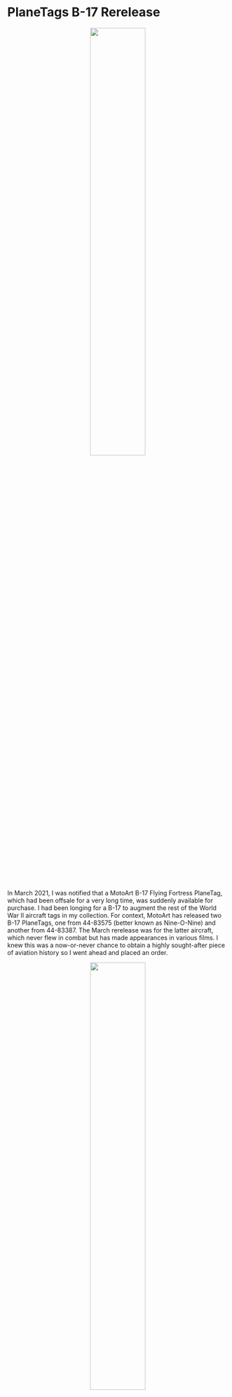 # PlaneTags B-17 Rerelease

<center><img src="b172.JPG" width="50%" height="50%" class="center"></center>

In March 2021, I was notified that a MotoArt B-17 Flying Fortress PlaneTag, which had been offsale for a very long time, was suddenly available for purchase. I had been longing for a B-17 to augment the rest of the World War II aircraft tags in my collection. For context, MotoArt has released two B-17 PlaneTags, one from 44-83575 (better known as Nine-O-Nine) and another from 44-83387. The March rerelease was for the latter aircraft, which never flew in combat but has made appearances in various films. I knew this was a now-or-never chance to obtain a highly sought-after piece of aviation history so I went ahead and placed an order. 

<center><img src="b171.jpeg" width="50%" height="50%" class="center"></center>

Browsing various social media platforms, I spotted various images of the tags from those who purchased them earlier. I wasn't sure what the appearance of my tag would be, which adds to the anticipation and excitement. Just two weeks later, my tag arrived in a small padded envelope. I first noticed that the tag was very thin, easily the thinnest of any tag I own. The laser etching on the face was somewhat difficult to read unless oriented at a certain angle. However, I was very impressed by the tag's coloring, in particular the presence of two shades of olive green. Additionally, the silver base had a very interesting speckled texture, which contrasts nicely against the smooth, green paint.

In short, I am quite satisfied with the latest addition to my tag collection. The B-17 Flying Fortress played an instrumental role during World War II and to own even a small fragment of one is priceless. 

